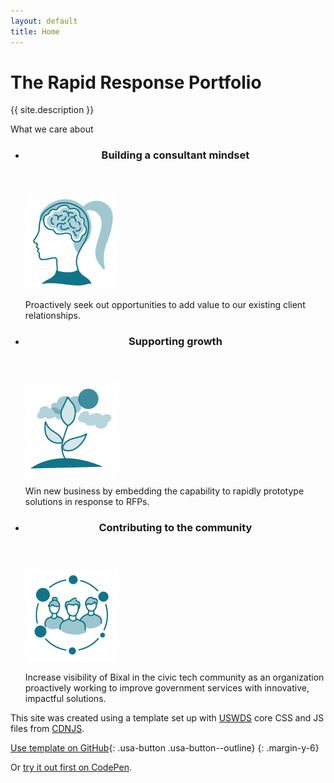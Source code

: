 ```yaml
---
layout: default
title: Home
---
```


# The Rapid Response Portfolio

{{ site.description }}

<!-- cards to display objectives -->
<div class="margin-top-5s">
<p class="font-sans-lg">What we care about</p>
<ul class="usa-card-group">
          <li class="usa-card tablet:grid-col-4">
            <div class="usa-card__container">
            <header class="usa-card__header">
              <h3 class="usa-card__heading">Building a consultant mindset</h3>
            </header>
              <div class="usa-card__media">
                <div class="usa-card__img">
                  <img
                    src="https://github.com/bnaolu/rapid-response-team/blob/main/assets/RRT%20portfolio%20illustrations%2001%20Artboard%201.png?raw=true"
                    alt="consultant mindset graphic"
                  />
                </div>
              </div>
              <div class="usa-card__body">
                <p>
                  Proactively seek out opportunities to add value to our existing client relationships.
                </p>
              </div>
            </div>
          </li>
                    <li class="usa-card tablet:grid-col-4">
            <div class="usa-card__container">
            <header class="usa-card__header">
              <h3 class="usa-card__heading">Supporting growth</h3>
            </header>
              <div class="usa-card__media">
                <div class="usa-card__img">
                  <img
                    src="https://github.com/bnaolu/rapid-response-team/blob/main/assets/RRT%20portfolio%20illustrations%2002%20Artboard%201%20Copy.png?raw=true"
                    alt="supporting growth graphic"
                  />
                </div>
              </div>
              <div class="usa-card__body">
                <p>
                  Win new business by embedding the capability to rapidly prototype solutions in response to RFPs.
                </p>
              </div>
            </div>
          </li>
          <li class="usa-card tablet:grid-col-4">
            <div class="usa-card__container">
            <header class="usa-card__header">
              <h3 class="usa-card__heading">Contributing to the community</h3>
            </header>
              <div class="usa-card__media">
                <div class="usa-card__img">
                  <img
                    src="https://github.com/bnaolu/rapid-response-team/blob/main/assets/RRT%20portfolio%20illustrations%2003%20Artboard%201%20Copy%202.png?raw=true"
                    alt="community graphic"
                  />
                </div>
              </div>
              <div class="usa-card__body">
                <p>
                  Increase visibility of Bixal in the civic tech community as an organization proactively working to improve government services with innovative, impactful solutions.
                </p>
              </div>
            </div>
          </li>
      </ul>
      </div>

This site was created using a template set up with [USWDS](https://designsystem.digital.gov/how-to-use-uswds/) core CSS and JS files from [CDNJS](https://cdnjs.com/libraries/uswds).

[Use template on GitHub](https://github.com/Bixal/uswds-template){: .usa-button .usa-button--outline}
{: .margin-y-6}

Or [try it out first on CodePen](https://codepen.io/pglevy/pen/abBgJbe).
